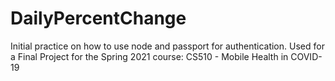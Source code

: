 # DailyPercentChange
Initial practice on how to use node and passport for authentication.
Used for a Final Project for the Spring 2021 course: CS510 - Mobile Health in COVID-19
